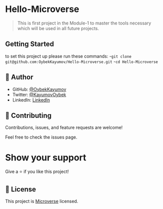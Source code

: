 # Hello-Microverse

> This is first project in the Module-1 to master the tools necessary which will be used in all future projects.

## Getting Started

to set this project up please run these commands: -`git clone git@github.com:OybekKayumov/Hello-Microverse.git` -`cd Hello-Microverse`

## 👤 Author

- GitHub: [@OybekKayumov](https://github.com/OybekKayumov)
- Twitter: [@KayumovOybek](https://twitter.com/KayumovOybek)
- LinkedIn: [LinkedIn](https://www.linkedin.com/in/oybek-kayumov-54a8485b/)

## 🤝 Contributing

Contributions, issues, and feature requests are welcome!

Feel free to check the issues page.

# Show your support

Give a ⭐️ if you like this project!

## 📝 License

This project is [Microverse](https://www.microverse.org/) licensed.
